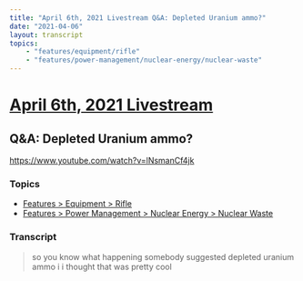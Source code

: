 ```yaml
---
title: "April 6th, 2021 Livestream Q&A: Depleted Uranium ammo?"
date: "2021-04-06"
layout: transcript
topics:
    - "features/equipment/rifle"
    - "features/power-management/nuclear-energy/nuclear-waste"
---
```

# [April 6th, 2021 Livestream](../2021-04-06.md)
## Q&A: Depleted Uranium ammo?
https://www.youtube.com/watch?v=lNsmanCf4jk

### Topics
* [Features > Equipment > Rifle](../topics/features/equipment/rifle.md)
* [Features > Power Management > Nuclear Energy > Nuclear Waste](../topics/features/power-management/nuclear-energy/nuclear-waste.md)

### Transcript

> so you know what happening somebody suggested depleted uranium ammo i i thought that was pretty cool
